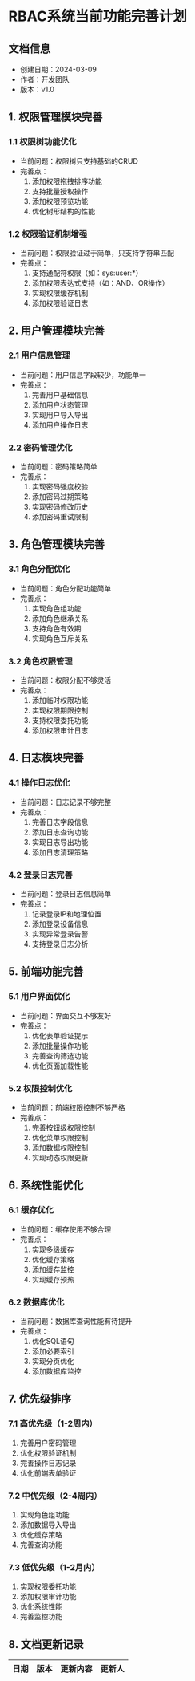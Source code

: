 # RBAC系统当前功能完善计划

## 文档信息
- 创建日期：2024-03-09
- 作者：开发团队
- 版本：v1.0

## 1. 权限管理模块完善

### 1.1 权限树功能优化
- 当前问题：权限树只支持基础的CRUD
- 完善点：
  1. 添加权限拖拽排序功能
  2. 支持批量授权操作
  3. 添加权限预览功能
  4. 优化树形结构的性能

### 1.2 权限验证机制增强
- 当前问题：权限验证过于简单，只支持字符串匹配
- 完善点：
  1. 支持通配符权限（如：sys:user:*）
  2. 添加权限表达式支持（如：AND、OR操作）
  3. 实现权限缓存机制
  4. 添加权限验证日志

## 2. 用户管理模块完善

### 2.1 用户信息管理
- 当前问题：用户信息字段较少，功能单一
- 完善点：
  1. 完善用户基础信息
  2. 添加用户状态管理
  3. 实现用户导入导出
  4. 添加用户操作日志

### 2.2 密码管理优化
- 当前问题：密码策略简单
- 完善点：
  1. 实现密码强度校验
  2. 添加密码过期策略
  3. 实现密码修改历史
  4. 添加密码重试限制

## 3. 角色管理模块完善

### 3.1 角色分配优化
- 当前问题：角色分配功能简单
- 完善点：
  1. 实现角色组功能
  2. 添加角色继承关系
  3. 支持角色有效期
  4. 实现角色互斥关系

### 3.2 角色权限管理
- 当前问题：权限分配不够灵活
- 完善点：
  1. 添加临时权限功能
  2. 实现权限期限控制
  3. 支持权限委托功能
  4. 添加权限审计日志

## 4. 日志模块完善

### 4.1 操作日志优化
- 当前问题：日志记录不够完整
- 完善点：
  1. 完善日志字段信息
  2. 添加日志查询功能
  3. 实现日志导出功能
  4. 添加日志清理策略

### 4.2 登录日志完善
- 当前问题：登录日志信息简单
- 完善点：
  1. 记录登录IP和地理位置
  2. 添加登录设备信息
  3. 实现异常登录告警
  4. 支持登录日志分析

## 5. 前端功能完善

### 5.1 用户界面优化
- 当前问题：界面交互不够友好
- 完善点：
  1. 优化表单验证提示
  2. 添加批量操作功能
  3. 完善查询筛选功能
  4. 优化页面加载性能

### 5.2 权限控制优化
- 当前问题：前端权限控制不够严格
- 完善点：
  1. 完善按钮级权限控制
  2. 优化菜单权限控制
  3. 添加数据权限控制
  4. 实现动态权限更新

## 6. 系统性能优化

### 6.1 缓存优化
- 当前问题：缓存使用不够合理
- 完善点：
  1. 实现多级缓存
  2. 优化缓存策略
  3. 添加缓存监控
  4. 实现缓存预热

### 6.2 数据库优化
- 当前问题：数据库查询性能有待提升
- 完善点：
  1. 优化SQL语句
  2. 添加必要索引
  3. 实现分页优化
  4. 添加数据库监控

## 7. 优先级排序

### 7.1 高优先级（1-2周内）
1. 完善用户密码管理
2. 优化权限验证机制
3. 完善操作日志记录
4. 优化前端表单验证

### 7.2 中优先级（2-4周内）
1. 实现角色组功能
2. 添加数据导入导出
3. 优化缓存策略
4. 完善查询功能

### 7.3 低优先级（1-2月内）
1. 实现权限委托功能
2. 添加权限审计功能
3. 优化系统性能
4. 完善监控功能

## 8. 文档更新记录

| 日期 | 版本 | 更新内容 | 更新人 |
|------|------|----------|--------| 